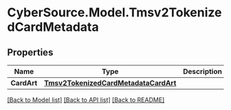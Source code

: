# CyberSource.Model.Tmsv2TokenizedCardMetadata
## Properties

Name | Type | Description | Notes
------------ | ------------- | ------------- | -------------
**CardArt** | [**Tmsv2TokenizedCardMetadataCardArt**](Tmsv2TokenizedCardMetadataCardArt.md) |  | [optional] 

[[Back to Model list]](../README.md#documentation-for-models) [[Back to API list]](../README.md#documentation-for-api-endpoints) [[Back to README]](../README.md)


